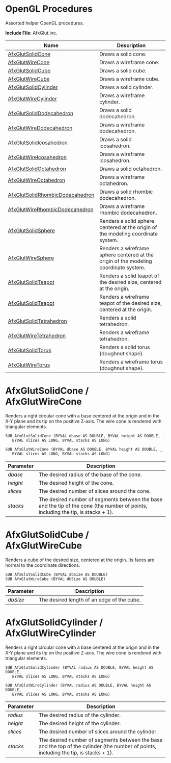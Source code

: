 # OpenGL Procedures

Assorted helper OpenGL procedures.

**Include File**: AfxGlut.inc.

| Name       | Description |
| ---------- | ----------- |
| [AfxGlutSolidCone](#AfxGlutCone) | Draws a solid cone. |
| [AfxGlutWireCone](#AfxGlutCone) | Draws a wireframe cone. |
| [AfxGlutSolidCube](#AfxGlutCube) | Draws a solid cube. |
| [AfxGlutWireCube](#AfxGlutCube) | Draws a wireframe cube. |
| [AfxGlutSolidCylinder](#AfxGlutCylinder) | Draws a solid cylinder. |
| [AfxGlutWireCylinder](#AfxGlutCylinder) | Draws a wireframe cylinder. |
| [AfxGlutSolidDodecahedron](#AfxGlutSolidDodecahedron) | Draws a solid dodecahedron. |
| [AfxGlutWireDodecahedron](#AfxGlutWireDodecahedron) | Draws a wireframe dodecahedron. |
| [AfxGlutSolidIcosahedron](#AfxGlutSolidIcosahedron) | Draws a solid icosahedron. |
| [AfxGlutWireIcosahedron](#AfxGlutWireIcosahedron) | Draws a wireframe icosahedron. |
| [AfxGlutSolidOctahedron](#AfxGlutSolidOctahedron) | Draws a solid octahedron. |
| [AfxGlutWireOctahedron](#AfxGlutWireOctahedron) | Draws a wireframe octahedron. |
| [AfxGlutSolidRhombicDodecahedron](#AfxGlutSolidRhombicDodecahedron) | Draws a solid rhombic dodecahedron. |
| [AfxGlutWireRhombicDodecahedron](#AfxGlutWireRhombicDodecahedron) | Draws a wireframe rhombic dodecahedron. |
| [AfxGlutSolidSphere](#AfxGlutSolidSphere) | Renders a solid sphere centered at the origin of the modeling coordinate system. |
| [AfxGlutWireSphere](#AfxGlutWireSphere) | Renders a wireframe sphere centered at the origin of the modeling coordinate system. |
| [AfxGlutSolidTeapot](#AfxGlutSolidTeapot) | Renders a solid teapot of the desired size, centered at the origin. |
| [AfxGlutSolidTeapot](#AfxGlutSolidTeapot) | Renders a wireframe teapot of the desired size, centered at the origin. |
| [AfxGlutSolidTetrahedron](#AfxGlutSolidTetrahedron) | Renders a solid tetrahedron. |
| [AfxGlutWireTetrahedron](#AfxGlutWireTetrahedron) | Renders a wireframe tetrahedron. |
| [AfxGlutSolidTorus](#AfxGlutSolidTorus) | Renders a solid torus (doughnut shape). |
| [AfxGlutWireTorus](#AfxGlutWireTorus) | Renders a wireframe torus (doughnut shape). |

# <a name="AfxGlutCone"></a>AfxGlutSolidCone / AfxGlutWireCone

Renders a right circular cone with a base centered at the origin and in the X-Y plane and its tip on the positive Z-axis. The wire cone is rendered with triangular elements.

```
SUB AfxGlutSolidCone (BYVAL dbase AS DOUBLE, BYVAL height AS DOUBLE, _
   BYVAL slices AS LONG, BYVAL stacks AS LONG)
```
```
SUB AfxGlutWireCone (BYVAL dbase AS DOUBLE, BYVAL height AS DOUBLE, _
   BYVAL slices AS LONG, BYVAL stacks AS LONG)
```

| Parameter  | Description |
| ---------- | ----------- |
| *dbase* | The desired radius of the base of the cone. |
| *height* | The desired height of the cone. |
| *slices* | The desired number of slices around the cone. |
| *stacks* | The desired number of segments between the base and the tip of the cone (the number of points, including the tip, is stacks + 1). |

# <a name="AfxGlutCube"></a>AfxGlutSolidCube / AfxGlutWireCube

Renders a cube of the desired size, centered at the origin. Its faces are normal to the coordinate directions.

```
SUB AfxGlutSolidCube (BYVAL dbSize AS DOUBLE)
SUB AfxGlutWireCube (BYVAL dbSize AS DOUBLE)
```

| Parameter  | Description |
| ---------- | ----------- |
| *dbSize* | The desired length of an edge of the cube. |

# <a name="AfxGlutCylinder"></a>AfxGlutSolidCylinder / AfxGlutWireCylinder

Renders a right circular cone with a base centered at the origin and in the X-Y plane and its tip on the positive Z-axis. The wire cone is rendered with triangular elements.

```
SUB AfxGlutSolidCylinder (BYVAL radius AS DOUBLE, BYVAL height AS DOUBLE, _
   BYVAL slices AS LONG, BYVAL stacks AS LONG)
```
```
SUB AfxGlutWireCylinder (BYVAL radius AS DOUBLE, BYVAL height AS DOUBLE, _
   BYVAL slices AS LONG, BYVAL stacks AS LONG)
```

| Parameter  | Description |
| ---------- | ----------- |
| *radius* | The desired radius of the cylinder. |
| *height* | The desired height of the cylinder. |
| *slices* | The desired number of slices around the cylinder. |
| *stacks* | The desired number of segments between the base and the top of the cylinder (the number of points, including the tip, is stacks + 1). |
